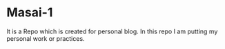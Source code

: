 # Masai-1
It is a Repo which is created for personal blog.
In this repo I am putting my personal work or practices.

